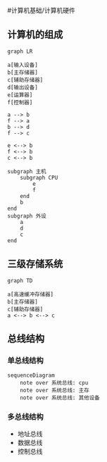 #计算机基础/计算机硬件
## 计算机的组成
```mermaid
graph LR

a[输入设备]
b[主存储器]
c[辅助存储器]
d[输出设备]
e[运算器]
f[控制器]

a --> b
f --> a
b --> d
f --> c

e <--> b
f <--> b
c <--> b

subgraph 主机
	subgraph CPU
		e
		f
	end
	b
end
subgraph 外设
	a
	d
	c
end
```
## 三级存储系统
```mermaid
graph TD

a[高速缓冲存储器]
b[主存储器]
c[辅助存储器]
a <--> b <--> c
```
## 总线结构
### 单总线结构
```mermaid
sequenceDiagram
	note over 系统总线: cpu
	note over 系统总线: 主存
	note over 系统总线: 其他设备
```
### 多总线结构
- 地址总线
- 数据总线
- 控制总线